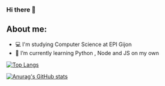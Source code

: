 ### Hi there 👋

<!--
**juan75555/juan75555** is a ✨ _special_ ✨ repository because its `README.md` (this file) appears on your GitHub profile.

Here are some ideas to get you started:

- 🔭 I’m currently working on ...
- 🌱 I’m currently learning ...
- 👯 I’m looking to collaborate on ...
- 🤔 I’m looking for help with ...
- 💬 Ask me about ...
- 📫 How to reach me: ...
- 😄 Pronouns: ...
- ⚡ Fun fact: ...
-->
## About me:
  -  💻 I'm studying Computer Science at EPI Gijon
  -  🎯 I’m currently learning Python , Node and JS on my own


[![Top Langs](https://github-readme-stats.vercel.app/api/top-langs/?username=juan75555&layout=compact&theme=tokyonight)](https://github.com/juan75555/github-readme-stats)



[![Anurag's GitHub stats](https://github-readme-stats.vercel.app/api?username=juan75555)](https://github.com/juan75555/github-readme-stats)
